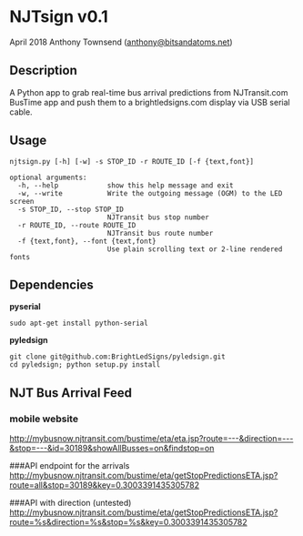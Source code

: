 # NJTsign v0.1
April 2018 
Anthony Townsend (anthony@bitsandatoms.net)

## Description

A Python app to grab real-time bus arrival predictions from NJTransit.com BusTime app and push them to a brightledsigns.com display via USB serial cable.

## Usage

```
njtsign.py [-h] [-w] -s STOP_ID -r ROUTE_ID [-f {text,font}]

optional arguments:
  -h, --help            show this help message and exit
  -w, --write           Write the outgoing message (OGM) to the LED screen
  -s STOP_ID, --stop STOP_ID
                        NJTransit bus stop number
  -r ROUTE_ID, --route ROUTE_ID
                        NJTransit bus route number
  -f {text,font}, --font {text,font}
                        Use plain scrolling text or 2-line rendered fonts
```

## Dependencies

**pyserial**

```sudo apt-get install python-serial```

**pyledsign**

```
git clone git@github.com:BrightLedSigns/pyledsign.git
cd pyledsign; python setup.py install
```

## NJT Bus Arrival Feed

### mobile website
http://mybusnow.njtransit.com/bustime/eta/eta.jsp?route=---&direction=---&stop=---&id=30189&showAllBusses=on&findstop=on

###API endpoint for the arrivals
http://mybusnow.njtransit.com/bustime/eta/getStopPredictionsETA.jsp?route=all&stop=30189&key=0.3003391435305782

###API with direction (untested) 
http://mybusnow.njtransit.com/bustime/eta/getStopPredictionsETA.jsp?route=%s&direction=%s&stop=%s&key=0.3003391435305782

